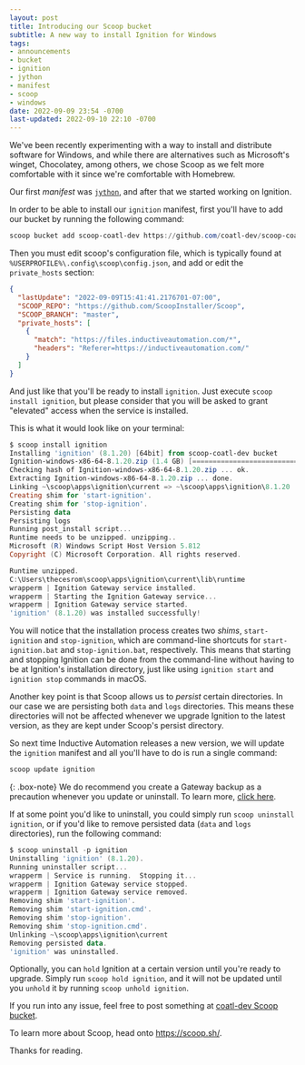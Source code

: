 ```yaml
---
layout: post
title: Introducing our Scoop bucket
subtitle: A new way to install Ignition for Windows
tags:
- announcements
- bucket
- ignition
- jython
- manifest
- scoop
- windows
date: 2022-09-09 23:54 -0700
last-updated: 2022-09-10 22:10 -0700
---
```

We've been recently experimenting with a way to install and distribute software for Windows, and while there are alternatives such as Microsoft's winget, Chocolatey, among others, we chose Scoop as we felt more comfortable with it since we're comfortable with Homebrew.

Our first _manifest_ was [`jython`](https://github.com/coatl-dev/scoop-coatl-dev/blob/coatl/bucket/jython.json), and after that we started working on Ignition.

In order to be able to install our `ignition` manifest, first you'll have to add our bucket by running the following command:

```powershell
scoop bucket add scoop-coatl-dev https://github.com/coatl-dev/scoop-coatl-dev
```

Then you must edit scoop's configuration file, which is typically found at `%USERPROFILE%\.config\scoop\config.json`, and add or edit the `private_hosts` section:

```json
{
  "lastUpdate": "2022-09-09T15:41:41.2176701-07:00",
  "SCOOP_REPO": "https://github.com/ScoopInstaller/Scoop",
  "SCOOP_BRANCH": "master",
  "private_hosts": [
    {
      "match": "https://files.inductiveautomation.com/*",
      "headers": "Referer=https://inductiveautomation.com/"
    }
  ]
}

```

And just like that you'll be ready to install `ignition`. Just execute `scoop install ignition`, but please consider that you will be asked to grant "elevated" access when the service is installed.

This is what it would look like on your terminal:

```powershell
$ scoop install ignition
Installing 'ignition' (8.1.20) [64bit] from scoop-coatl-dev bucket
Ignition-windows-x86-64-8.1.20.zip (1.4 GB) [===============================================================] 100%
Checking hash of Ignition-windows-x86-64-8.1.20.zip ... ok.
Extracting Ignition-windows-x86-64-8.1.20.zip ... done.
Linking ~\scoop\apps\ignition\current => ~\scoop\apps\ignition\8.1.20
Creating shim for 'start-ignition'.
Creating shim for 'stop-ignition'.
Persisting data
Persisting logs
Running post_install script...
Runtime needs to be unzipped. unzipping..
Microsoft (R) Windows Script Host Version 5.812
Copyright (C) Microsoft Corporation. All rights reserved.

Runtime unzipped.
C:\Users\thecesrom\scoop\apps\ignition\current\lib\runtime
wrapperm | Ignition Gateway service installed.
wrapperm | Starting the Ignition Gateway service...
wrapperm | Ignition Gateway service started.
'ignition' (8.1.20) was installed successfully!
```

You will notice that the installation process creates two _shims_, `start-ignition` and `stop-ignition`, which are command-line shortcuts for `start-ignition.bat` and `stop-ignition.bat`, respectively. This means that starting and stopping Ignition can be done from the command-line without having to be at Ignition's installation directory, just like using `ignition start` and `ignition stop` commands in macOS.

Another key point is that Scoop allows us to _persist_ certain directories. In our case we are persisting both `data` and `logs` directories. This means these directories will not be affected whenever we upgrade Ignition to the latest version, as they are kept under Scoop's persist directory.

So next time Inductive Automation releases a new version, we will update the `ignition` manifest and all you'll have to do is run a single command:

```powershell
scoop update ignition
```

{: .box-note}
We do recommend you create a Gateway backup as a precaution whenever you update or uninstall. To learn more, [click here](https://docs.inductiveautomation.com/display/DOC81/Gateway+Backup+and+Restore).

If at some point you'd like to uninstall, you could simply run `scoop uninstall ignition`, or if you'd like to remove persisted data (`data` and `logs` directories), run the following command:

```powershell
$ scoop uninstall -p ignition
Uninstalling 'ignition' (8.1.20).
Running uninstaller script...
wrapperm | Service is running.  Stopping it...
wrapperm | Ignition Gateway service stopped.
wrapperm | Ignition Gateway service removed.
Removing shim 'start-ignition'.
Removing shim 'start-ignition.cmd'.
Removing shim 'stop-ignition'.
Removing shim 'stop-ignition.cmd'.
Unlinking ~\scoop\apps\ignition\current
Removing persisted data.
'ignition' was uninstalled.
```

Optionally, you can `hold` Ignition at a certain version until you're ready to upgrade. Simply run `scoop hold ignition`, and it will not be updated until you `unhold` it by running `scoop unhold ignition`.

If you run into any issue, feel free to post something at [coatl-dev Scoop bucket](https://github.com/coatl-dev/discussions/discussions/categories/coatl-dev-scoop-bucket).

To learn more about Scoop, head onto <https://scoop.sh/>.

Thanks for reading.
